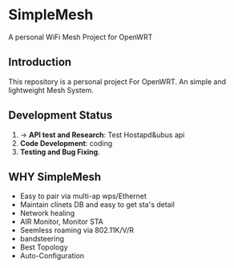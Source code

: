 # SimpleMesh

A personal WiFi Mesh Project for OpenWRT

## Introduction
This repository is a personal project For OpenWRT. An simple and lightweight Mesh System.

## Development Status
1. ->  **API test and Research**: Test Hostapd&ubus api
2. **Code Development**: coding
3. **Testing and Bug Fixing**.



## WHY SimpleMesh

* Easy to pair via multi-ap wps/Ethernet
* Maintain clinets DB and easy to get sta's detail
* Network healing
* AIR Monitor, Monitor STA 
* Seemless roaming via 802.11K/V/R
* bandsteering
* Best Topology 
* Auto-Configuration

